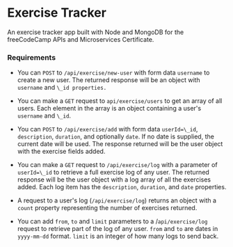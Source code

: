 # Exercise Tracker

An exercise tracker app built with Node and MongoDB for the freeCodeCamp APIs and Microservices Certificate.

### Requirements

- You can `POST` to `/api/exercise/new-user` with form data `username` to create a new user. The returned response will be an object with `username` and `\_id properties.`

- You can make a `GET` request to `api/exercise/users` to get an array of all users. Each element in the array is an object containing a user's `username` and `\_id`.

- You can `POST` to `/api/exercise/add` with form data `userId=\_id`, `description`, `duration`, and optionally `date`. If no date is supplied, the current date will be used. The response returned will be the user object with the exercise fields added.

- You can make a `GET` request to `/api/exercise/log` with a parameter of `userId=\_id` to retrieve a full exercise log of any user. The returned response will be the user object with a log array of all the exercises added. Each log item has the `description`, `duration`, and `date` properties.

- A request to a user's log (`/api/exercise/log`) returns an object with a `count` property representing the number of exercises returned.

- You can add `from`, `to` and `limit` parameters to a /`api/exercise/log` request to retrieve part of the log of any user. `from` and `to` are dates in `yyyy-mm-dd` format. `limit` is an integer of how many logs to send back.
